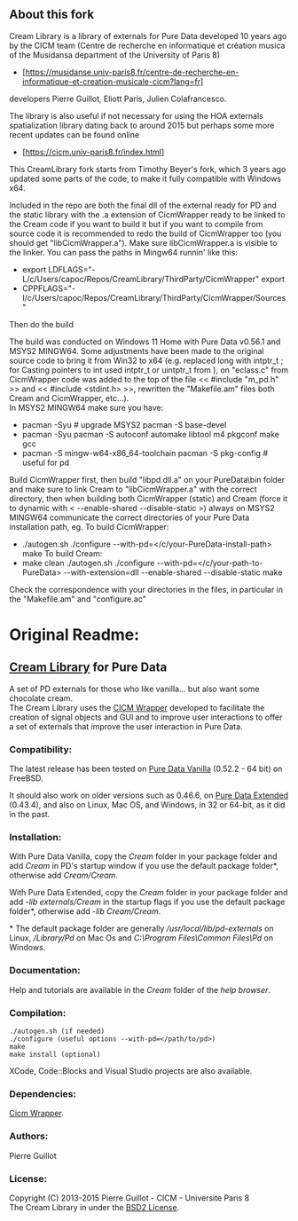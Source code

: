 ## About this fork
Cream Library is a library of externals for Pure Data developed 10 years ago by the CICM team (Centre de recherche en informatique et création musica of the Musidansa department of the University of Paris 8) 
  - [https://musidanse.univ-paris8.fr/centre-de-recherche-en-informatique-et-creation-musicale-cicm?lang=fr]

developers Pierre Guillot, Eliott Paris, Julien Colafrancesco.

The library is also useful if not necessary for using the HOA externals spatialization library dating back to around 2015 but perhaps some more recent updates can be found online
  - [https://cicm.univ-paris8.fr/index.html]

This CreamLibrary fork starts from Timothy Beyer's fork, which 3 years ago updated some parts of the code, to make it fully compatible with Windows x64.

 Included in the repo are both the final dll of the external ready for PD and the static library with the .a extension of CicmWrapper ready to be linked to the Cream code if you want to build it but if you want to compile from source code it is recommended to redo the build of CicmWrapper too (you should get "libCicmWrapper.a").
 Make sure libCicmWrapper.a is visible to the linker. You can pass the paths in Mingw64 runnin' like this:
 
 -  export LDFLAGS="-L/c/Users/capoc/Repos/CreamLibrary/ThirdParty/CicmWrapper" export
 -  CPPFLAGS="-I/c/Users/capoc/Repos/CreamLibrary/ThirdParty/CicmWrapper/Sources"
 
 Then do the build

 The build was conducted on Windows 11 Home with Pure Data v0.56.1 and MSYS2 MINGW64.
Some adjustments have been made to the original source code to bring it from Win32 to x64 (e.g. replaced long with intptr_t ; for Casting pointers to int used intptr_t or uintptr_t from <stdin t.h>), on "eclass.c" from CicmWrapper code was added to the top of the file << #include "m_pd.h" >> and << #include <stdint.h> >>, rewritten the "Makefile.am" files both Cream and CicmWrapper, etc...).  
 In MSYS2 MINGW64 make sure you have:
  - pacman -Syu # upgrade MSYS2 pacman -S base-devel
  - pacman -Syu pacman -S autoconf automake libtool m4 pkgconf make gcc
  - pacman -S mingw-w64-x86_64-toolchain pacman -S pkg-config # useful for pd

Build CicmWrapper first, then build "libpd.dll.a" on your PureData\bin folder and make sure to link Cream to "libCicmWrapper.a" with the correct directory, then when building both CicmWrapper (static) and Cream (force it to dynamic with < --enable-shared --disable-static >) always on MSYS2 MINGW64 communicate the correct directories of your Pure Data installation path, eg.
To build CicmWrapper:
  -  ./autogen.sh ./configure --with-pd=</c/your-PureData-install-path> make
To build Cream:
  -  make clean  ./autogen.sh ./configure --with-pd=</c/your-path-to-PureData> --with-extension=dll --enable-shared --disable-static make

Check the correspondence with your directories in the files, in particular in the "Makefile.am" and "configure.ac"

# Original Readme:

## [Cream Library](http://www.mshparisnord.fr/hoalibrary/en/publications/ "Publication") for Pure Data

A set of PD externals for those who like vanilla... but also want some chocolate cream.  
The Cream Library uses the [CICM Wrapper](https://github.com/CICM/CicmWrapper" "CICM Wrapper") developed to facilitate the creation of signal objects and GUI and to improve user interactions to offer a set of externals that improve the user interaction in Pure Data.

### Compatibility:

The latest release has been tested on [Pure Data Vanilla](http://msp.ucsd.edu/software.html "PD-Vanilla") (0.52.2 - 64 bit) on FreeBSD.  

It should also work on older versions such as 0.46.6, on [Pure Data Extended](https://puredata.info/ "PD-Extended") (0.43.4), and also on Linux, Mac OS, and Windows, in 32 or 64-bit, as it did in the past.

### Installation:

With Pure Data Vanilla, copy the <em>Cream</em> folder in your package folder and add <em>Cream</em> in PD's startup window if you use the default package folder\*, otherwise add <em>Cream/Cream</em>.  

With Pure Data Extended, copy the <em>Cream</em> folder in your package folder and add <em>-lib externals/Cream</em> in the startup flags if you use the default package folder\*, otherwise add <em>-lib Cream/Cream</em>.  

\* The default package folder are generally <em>/usr/local/lib/pd-externals</em> on Linux, <em>/Library/Pd</em>  on Mac Os and <em>C:\Program Files\Common Files\Pd</em>  on Windows.

### Documentation:

Help and tutorials are available in the <em>Cream</em> folder of the <em>help browser</em>.

### Compilation:

	./autogen.sh (if needed)
	./configure (useful options --with-pd=</path/to/pd>)
	make
	make install (optional)

XCode, Code::Blocks and Visual Studio projects are also available.

### Dependencies:

[Cicm Wrapper](https://github.com/CICM/CicmWrapper "Cicm Wrapper").

### Authors:

Pierre Guillot  

### License:

Copyright (C) 2013-2015 Pierre Guillot - CICM - Universite Paris 8  
The Cream Library in under the [BSD2 License](http://opensource.org/licenses/BSD-2-Clause "BSD2").
